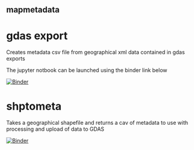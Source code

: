 ## mapmetadata

# gdas export
Creates metadata csv file from geographical xml data contained in gdas exports

The jupyter notbook can be launched using the binder link below

[![Binder](https://mybinder.org/badge_logo.svg)](https://mybinder.org/v2/gh/JoKent/mapmetadata/HEAD?urlpath=%2Fdoc%2Ftree%2Fmetadata.ipynb)

# shptometa
Takes a geographical shapefile and returns a cav of metadata to use with processing and upload of data to GDAS

[![Binder](https://mybinder.org/badge_logo.svg)](https://mybinder.org/v2/gh/JoKent/mapmetadata/HEAD?urlpath=%2Fdoc%2Ftree%2Fshptometa.ipynb)

